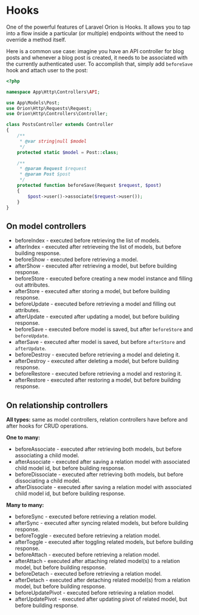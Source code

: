 # Hooks

One of the powerful features of Laravel Orion is Hooks. It allows you to tap into a flow inside a particular (or multiple) endpoints without the need to override a method itself.

Here is a common use case: imagine you have an API controller for blog posts and whenever a blog post is created, it needs to be associated with the currently authenticated user. To accomplish that, simply add `beforeSave` hook and attach user to the post:

```php
<?php

namespace App\Http\Controllers\API;

use App\Models\Post;
use Orion\Http\Requests\Request;
use Orion\Http\Controllers\Controller;

class PostsController extends Controller
{
    /**
     * @var string|null $model
     */
    protected static $model = Post::class;

    /**
     * @param Request $request
     * @param Post $post
     */
    protected function beforeSave(Request $request, $post)
    {
        $post->user()->associate($request->user());
    }
}
```

## On model controllers

* beforeIndex - executed before retrieving the list of models.
* afterIndex - executed after retrieveing the list of models, but before building response.
* beforeShow - executed before retrieving a model.
* afterShow - executed after retrieving a model, but before building response.
* beforeStore - executed before creating a new model instance and filling out attributes.
* afterStore - executed after storing a model, but before building response.
* beforeUpdate - executed before retrieving a model and filling out attributes.
* afterUpdate - executed after updating a model, but before building response.
* beforeSave - executed before model is saved, but after `beforeStore` and `beforeUpdate`.
* afterSave - executed after model is saved, but before `afterStore` and `afterUpdate`.
* beforeDestroy - executed before retrieving a model and deleting it.
* afterDestroy - executed after deleting a model, but before building response.
* beforeRestore - executed before retrieving a model and restoring it.
* afterRestore - executed after restoring a model, but before building response.

## On relationship controllers

**All types:** same as model controllers, relation controllers have before and after hooks for CRUD operations.

**One to many:**

* beforeAssociate - executed after retrieving both models, but before associating a child model.
* afterAssociate - executed after saving a relation model with associated child model id, but before building response.
* beforeDissociate - executed after retrieving both models, but before dissociating a child model.
* afterDissociate - executed after saving a relation model with associated child model id, but before building response.

**Many to many:**

* beforeSync - executed before retrieving a relation model.
* afterSync - executed after syncing related models, but before building response.
* beforeToggle - executed before retrieving a relation model.
* afterToggle - executed after toggling related models, but before building response.
* beforeAttach - executed before retrieving a relation model.
* afterAttach - executed after attaching related model(s) to a relation model, but before building response.
* beforeDetach - executed before retrieving a relation model.
* afterDetach - executed after detaching related model(s) from a relation model, but before building response.
* beforeUpdatePivot - executed before retrieving a relation model.
* afterUpdatePivot - executed after updating pivot of related model, but before building response.
